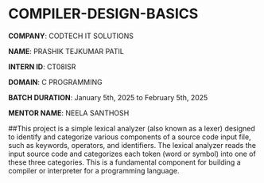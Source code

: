 # COMPILER-DESIGN-BASICS

**COMPANY**: CODTECH IT SOLUTIONS

**NAME**: PRASHIK TEJKUMAR PATIL

**INTERN ID**: CT08ISR

**DOMAIN**: C PROGRAMMING

**BATCH DURATION**: January 5th, 2025 to February 5th, 2025

**MENTOR NAME**: NEELA SANTHOSH

##This project is a simple lexical analyzer (also known as a lexer) designed to identify and categorize various components of a source code input file, such as keywords, operators, and identifiers. The lexical analyzer reads the input source code and categorizes each token (word or symbol) into one of these three categories. This is a fundamental component for building a compiler or interpreter for a programming language.
